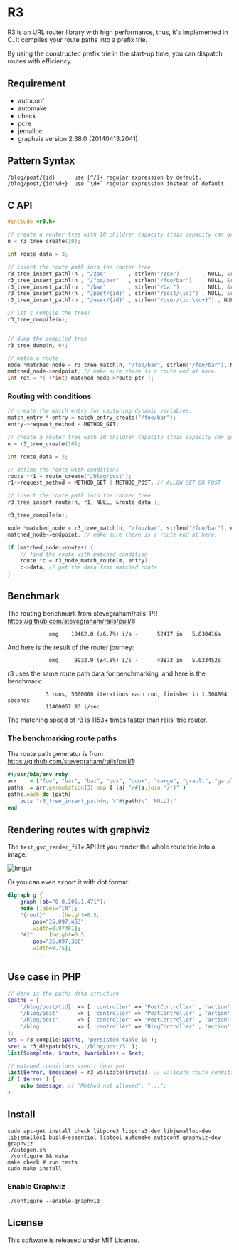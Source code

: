 R3
================

R3 is an URL router library with high performance, thus, it's implemented in C.
It compiles your route paths into a prefix trie.

By using the constructed prefix trie in the start-up time, you can dispatch
routes with efficiency.


Requirement
-----------------------

* autoconf
* automake
* check
* pcre
* jemalloc
* graphviz version 2.38.0 (20140413.2041)

Pattern Syntax
-----------------------

    /blog/post/{id}      use [^/]+ regular expression by default.
    /blog/post/{id:\d+}  use `\d+` regular expression instead of default.


C API
------------------------

```c
#include <r3.h>

// create a router tree with 10 children capacity (this capacity can grow dynamically)
n = r3_tree_create(10);

int route_data = 3;

// insert the route path into the router tree
r3_tree_insert_pathl(n , "/zoo"       , strlen("/zoo")       , NULL, &route_data );
r3_tree_insert_pathl(n , "/foo/bar"   , strlen("/foo/bar")   , NULL, &route_data );
r3_tree_insert_pathl(n , "/bar"       , strlen("/bar")       , NULL, &route_data );
r3_tree_insert_pathl(n , "/post/{id}" , strlen("/post/{id}") , NULL, &route_data );
r3_tree_insert_pathl(n , "/user/{id}" , strlen("/user/{id:\\d+}") , NULL, &route_data );

// let's compile the tree!
r3_tree_compile(n);


// dump the compiled tree
r3_tree_dump(n, 0);

// match a route
node *matched_node = r3_tree_match(n, "/foo/bar", strlen("/foo/bar"), NULL);
matched_node->endpoint; // make sure there is a route end at here.
int ret = *( (*int) matched_node->route_ptr );
```

### Routing with conditions

```c
// create the match entry for capturing dynamic variables.
match_entry * entry = match_entry_create("/foo/bar");
entry->request_method = METHOD_GET;

// create a router tree with 10 children capacity (this capacity can grow dynamically)
n = r3_tree_create(10);

int route_data = 3;

// define the route with conditions
route *r1 = route_create("/blog/post");
r1->request_method = METHOD_GET | METHOD_POST; // ALLOW GET OR POST

// insert the route path into the router tree
r3_tree_insert_route(n, r1, NULL, &route_data );

r3_tree_compile(n);

node *matched_node = r3_tree_match(n, "/foo/bar", strlen("/foo/bar"), entry);
matched_node->endpoint; // make sure there is a route end at here.

if (matched_node->routes) {
    // find the route with matched condition
    route *c = r3_node_match_route(m, entry);
    c->data; // get the data from matched route
}
```



Benchmark
-----------------------
The routing benchmark from stevegraham/rails' PR <https://github.com/stevegraham/rails/pull/1>:

                 omg    10462.0 (±6.7%) i/s -      52417 in   5.030416s

And here is the result of the router journey:

                 omg     9932.9 (±4.8%) i/s -      49873 in   5.033452s

r3 uses the same route path data for benchmarking, and here is the benchmark:

                3 runs, 5000000 iterations each run, finished in 1.308894 seconds
                11460057.83 i/sec

The matching speed of r3 is 1153+ times faster than rails' trie router.


### The benchmarking route paths 

The route path generator is from <https://github.com/stevegraham/rails/pull/1>:

```ruby
#!/usr/bin/env ruby
arr    = ["foo", "bar", "baz", "qux", "quux", "corge", "grault", "garply"]
paths  = arr.permutation(3).map { |a| "/#{a.join '/'}" }
paths.each do |path|
    puts "r3_tree_insert_path(n, \"#{path}\", NULL);"
end
```


Rendering routes with graphviz
-------------------------------

The `test_gvc_render_file` API let you render the whole route trie into a image.

![Imgur](http://i.imgur.com/J2LdzeK.png)

Or you can even export it with dot format:

```dot
digraph g {
	graph [bb="0,0,205.1,471"];
	node [label="\N"];
	"{root}"	 [height=0.5,
		pos="35.097,453",
		width=0.97491];
	"#1"	 [height=0.5,
		pos="35.097,366",
		width=0.75];
        ....
```

Use case in PHP
-----------------------

```php
// Here is the paths data structure
$paths = [
    '/blog/post/{id}' => [ 'controller' => 'PostController' , 'action' => 'item'   , 'method'   => 'GET' ] , 
    '/blog/post'      => [ 'controller' => 'PostController' , 'action' => 'list'   , 'method'   => 'GET' ] , 
    '/blog/post'      => [ 'controller' => 'PostController' , 'action' => 'create' , 'method' => 'POST' ]  , 
    '/blog'           => [ 'controller' => 'BlogController' , 'action' => 'list'   , 'method'   => 'GET' ] , 
];
$rs = r3_compile($paths, 'persisten-table-id');
$ret = r3_dispatch($rs, '/blog/post/3' );
list($complete, $route, $variables) = $ret;

// matched conditions aren't done yet
list($error, $message) = r3_validate($route); // validate route conditions
if ( $error ) {
    echo $message; // "Method not allowed", "...";
}
```

Install
----------------------

    sudo apt-get install check libpcre3 libpcre3-dev libjemalloc-dev libjemalloc1 build-essential libtool automake autoconf graphviz-dev graphviz
    ./autogen.sh
    ./configure && make
    make check # run tests
    sudo make install

### Enable Graphviz

    ./configure --enable-graphviz



License
--------------------
This software is released under MIT License.
